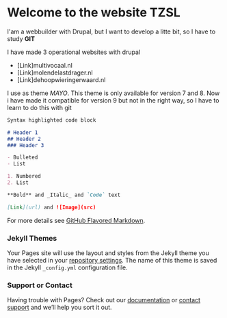 # Welcome to the website TZSL

I'am a webbuilder with Drupal, but I want to develop a litte bit, so I have to study **GIT** 

I have made 3 operational websites with drupal
- [Link]multivocaal.nl
- [Link]molendelastdrager.nl
- [Link]dehoopwieringerwaard.nl

I use as theme _MAYO_. This theme is only available for version 7 and 8. Now i have made it compatible for version 9 but not in the right way, so I have to learn to do this with git


```markdown
Syntax highlighted code block

# Header 1
## Header 2
### Header 3

- Bulleted
- List

1. Numbered
2. List

**Bold** and _Italic_ and `Code` text

[Link](url) and ![Image](src)
```

For more details see [GitHub Flavored Markdown](https://guides.github.com/features/mastering-markdown/).

### Jekyll Themes

Your Pages site will use the layout and styles from the Jekyll theme you have selected in your [repository settings](https://github.com/tzsl/tzsl.github.io/settings). The name of this theme is saved in the Jekyll `_config.yml` configuration file.

### Support or Contact

Having trouble with Pages? Check out our [documentation](https://docs.github.com/categories/github-pages-basics/) or [contact support](https://support.github.com/contact) and we’ll help you sort it out.
